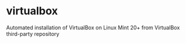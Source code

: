 # virtualbox
Automated installation of VirtualBox on Linux Mint 20+ from VirtualBox third-party repository
